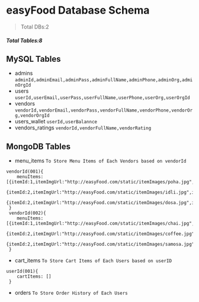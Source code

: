 # easyFood Database Schema

> Total DBs:2

##### Total Tables:8

## MySQL Tables

- admins `adminId,adminEmail,adminPass,adminFullName,adminPhone,adminOrg,adminOrgId`
- users `userId,userEmail,userPass,userFullName,userPhone,userOrg,userOrgId`
- vendors `vendorId,vendorEmail,vendorPass,vendorFullName,vendorPhone,vendorOrg,vendorOrgId`
- users_wallet `userId,userBalannce`
- vendors_ratings `vendorId,vendorFullName,vendorRating`

## MongoDB Tables

- menu_items `To Store Menu Items of Each Vendors based on vendorId`

```
vendorId(001){
    menuItems:[{itemId:1,itemImgUrl:"http://easyFood.com/static/itemImages/poha.jpg",itemName"Poha",itemUnitPrice:20,itemAvailability:true},
               {itemId:2,itemImgUrl:"http://easyFood.com/static/itemImages/idli.jpg",itemName"Idli",itemUnitPrice:30,itemAvailability:true},
               {itemId:2,itemImgUrl:"http://easyFood.com/static/itemImages/dosa.jpg",itemName"MasalaDosa",itemUnitPrice:50,itemAvailability:true}]
 }
 vendorId(002){
    menuItems:[{itemId:1,itemImgUrl:"http://easyFood.com/static/itemImages/chai.jpg",itemName"Chai",itemUnitPrice:20,itemAvailability:true},
               {itemId:2,itemImgUrl:"http://easyFood.com/static/itemImages/coffee.jpg",itemName"Coffee",itemUnitPrice:30,itemAvailability:true},
               {itemId:2,itemImgUrl:"http://easyFood.com/static/itemImages/samosa.jpg",itemName"Samosa",itemUnitPrice:60,itemAvailability:true}]
 }
```

- cart_items `To Store Cart Items of Each Users based on userID`

```
userId(001){
    cartItems: []
 }
```

- orders `To Store Order History of Each Users`

```

```
